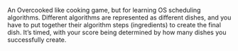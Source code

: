 An Overcooked like cooking game, but for learning OS scheduling algorithms. Different algorithms are represented as different dishes, and you have to put together their algorithm steps (ingredients) to create the final dish. It’s timed, with your score being determined by how many dishes you successfully create.
